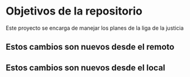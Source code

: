 # Objetivos de la repositorio

Este proyecto se encarga de manejar los planes de la liga de la justicia

## Estos cambios son nuevos desde el remoto
## Estos cambios son nuevos desde el local
